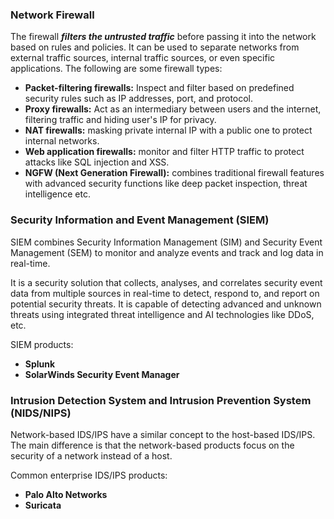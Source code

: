 ### Network Firewall
The firewall ***filters the untrusted traffic*** before passing it into the network based on rules and policies. It can be used to separate networks from external traffic sources, internal traffic sources, or even specific applications. The following are some firewall types:
- **Packet-filtering firewalls:** Inspect and filter based on predefined security rules such as IP addresses, port, and protocol.
- **Proxy firewalls:** Act as an intermediary between users and the internet, filtering traffic and hiding user's IP for privacy.
- **NAT firewalls:** masking private internal IP with a public one to protect internal networks.
- **Web application firewalls:** monitor and filter HTTP traffic to protect attacks like SQL injection and XSS.
- **NGFW (Next Generation Firewall):** combines traditional firewall features with advanced security functions like deep packet inspection, threat intelligence etc.

### Security Information and Event Management (SIEM)
SIEM combines Security Information Management (SIM) and Security Event Management (SEM) to monitor and analyze events and track and log data in real-time.

It is a security solution that collects, analyses, and correlates security event data from multiple sources in real-time to detect, respond to, and report on potential security threats. It is capable of detecting advanced and unknown threats using integrated threat intelligence and AI technologies like DDoS, etc.

SIEM products:
- **Splunk**
- **SolarWinds Security Event Manager**

### Intrusion Detection System and Intrusion Prevention System (NIDS/NIPS)
Network-based IDS/IPS have a similar concept to the host-based IDS/IPS. The main difference is that the network-based products focus on the security of a network instead of a host.

Common enterprise IDS/IPS products:
- **Palo Alto Networks**
- **Suricata**
